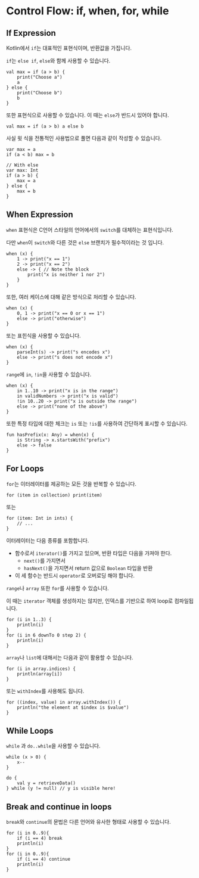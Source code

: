 # Control Flow: if, when, for, while

## If Expression

Kotlin에서 `if`는 대표적인 표현식이며, 반환값을 가집니다.  

`if`는 `else if`, `else`와 함께 사용할 수 있습니다. 

```
val max = if (a > b) {
    print("Choose a")
    a
} else {
    print("Choose b")
    b
}
```

또한 표현식으로 사용할 수 있습니다. 이 때는 `else`가 반드시 있어야 합니다.

```
val max = if (a > b) a else b
```

사실 윗 식을 전통적인 사용법으로 풀면 다음과 같이 작성할 수 있습니다.

```
var max = a 
if (a < b) max = b

// With else 
var max: Int
if (a > b) {
    max = a
} else {
    max = b
}
```


## When Expression

`when` 표현식은 C언어 스타일의 언어에서의 `switch`를 대체하는 표현식입니다.

다만 `when`이 `switch`와 다른 것은 `else` 브랜치가 필수적이라는 것 입니다.

```
when (x) {
    1 -> print("x == 1")
    2 -> print("x == 2")
    else -> { // Note the block
        print("x is neither 1 nor 2")
    }
}
```

또한, 여러 케이스에 대해 같은 방식으로 처리할 수 있습니다.
```
when (x) {
    0, 1 -> print("x == 0 or x == 1")
    else -> print("otherwise")
}
```

또는 표힌식을 사용할 수 있습니다.

```
when (x) {
    parseInt(s) -> print("s encodes x")
    else -> print("s does not encode x")
}
```

`range`에 `in`, `!in`을 사용할 수 있습니다.

```
when (x) {
    in 1..10 -> print("x is in the range")
    in validNumbers -> print("x is valid")
    !in 10..20 -> print("x is outside the range")
    else -> print("none of the above")
}
```

또한 특정 타입에 대한 체크는 `is` 또는 `!is`를 사용하여 간단하게 표시할 수 있습니다.

```
fun hasPrefix(x: Any) = when(x) {
    is String -> x.startsWith("prefix")
    else -> false
}
```


## For Loops

`for`는 이터레이터를 제공하는 모든 것을 반복할 수 있습니다.

```
for (item in collection) print(item)
```

또는

```
for (item: Int in ints) {
    // ...
}
```

이터레이터는 다음 종류를 포함합니다.

- 함수로서 `iterator()`를 가지고 있으며, 반환 타입은 다음을 가져야 한다.
    - `next()`를 가지면서
    - `hasNext()`을 가지면서 return 값으로 `Boolean` 타입을 반환
- 이 세 함수는 반드시 `operator`로 오버로딩 해야 합니다.


`range`나 `array` 또한 `for`를 사용할 수 있습니다.

이 때는 `iterator` 객체를 생성하지는 않지만, 인덱스를 기반으로 하여 loop로 컴파일됩니다.

```
for (i in 1..3) {
    println(i)
}
for (i in 6 downTo 0 step 2) {
    println(i)
}
```

`array`나 `list`에 대해서는 다음과 같이 활용할 수 있습니다.

```
for (i in array.indices) {
    println(array[i])
}
```

또는 `withIndex`를 사용해도 됩니다.

```
for ((index, value) in array.withIndex()) {
    println("the element at $index is $value")
}
```


## While Loops

`while` 과 `do..while`을 사용할 수 있습니다.

```
while (x > 0) {
    x--
}

do {
    val y = retrieveData()
} while (y != null) // y is visible here!
```

## Break and continue in loops

`break`와 `continue`의 문법은 다른 언어와 유사한 형태로 사용할 수 있습니다.

```
for (i in 0..9){
    if (i == 4) break
    println(i)
}
for (i in 0..9){
    if (i == 4) continue
    println(i)
}
```